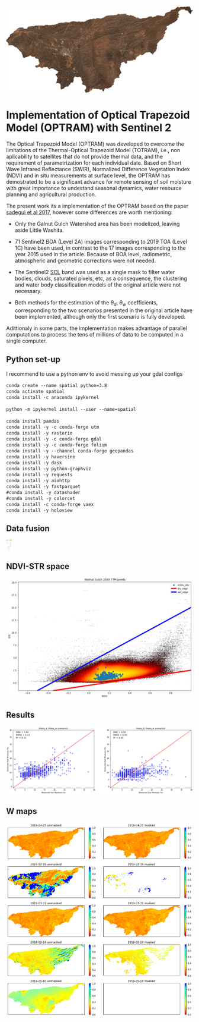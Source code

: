 ![WG-nologo.png](img/WG-nologo.png)

# Implementation of Optical Trapezoid Model (OPTRAM) with Sentinel 2 

The Optical Trapezoid Model (OPTRAM) was developed to overcome the limitations of the Thermal-Optical Trapezoid Model (TOTRAM), i.e., non aplicability to satellites that do not provide thermal data, and the requirement of parametrization for each individual date. Based on Short Wave Infrared Reflectance (SWIR), Normalized Difference Vegetation Index (NDVI) and in situ measurements at surface level, the OPTRAM has demostrated to be a significant advance for remote sensing of soil moisture with great importance to undestand seasonal dynamics, water resource planning and agricultural production.

The present work its a implementation of the OPTRAM based on the paper [sadegui et al 2017](https://www.sciencedirect.com/science/article/abs/pii/S0034425717302493), however some differences are worth mentioning: 

- Only the Galnut Gulch Watershed area has been modelized, leaving aside Little Washita.
- 71 Sentinel2 BOA (Level 2A) images corresponding to 2019 TOA (Level 1C) have been used, in contrast to the 17 images corresponding to the year 2015 used in the article. Because of BOA level, radiometric, atmospheric and geometric corrections were not needed.

- The Sentinel2 [SCL](https://sentinels.copernicus.eu/web/sentinel/technical-guides/sentinel-2-msi/level-2a/algorithm) band was used as a single mask to filter water bodies, clouds, saturated pixels, etc, as a consequence, the clustering and water body classification models of the original article were not necessary.

- Both methods for the estimation of the $\theta_d$, $\theta_w$ coefficients, corresponding to the two scenarios presented in the original article have been implemented, although only the first scenario is fully developed.


Adittionaly in some parts, the implementation makes advantage of parallel computations to process the tens of millions of data to be computed in a single computer.


## Python set-up 

I recommend to use a python env to avoid messing up your gdal configs

```{bash}
conda create --name spatial python=3.8
conda activate spatial
conda install -c anaconda ipykernel

python -m ipykernel install --user --name=spatial

conda install pandas
conda install -y -c conda-forge utm
conda install -y rasterio
conda install -y -c conda-forge gdal
conda install -y -c conda-forge folium
conda install -y --channel conda-forge geopandas
conda install -y haversine
conda install -y dask 
conda install -y python-graphviz
conda install -y requests
conda install -y aiohttp
conda install -y fastparquet
#conda install -y datashader
#conda install -y colorcet
conda install -c conda-forge vaex
conda install -y holoview
```

## Data fusion

<div style="width: 3%; height: 3%">
  
![scheme_full](img/scheme_full.png)
  
</div>




## NDVI-STR space

![NDVI_STR.png](img/NDVI_STR.png)


## Results 

![scheme_full](img/scenario1_2_comparison.png)


## W maps

![scheme_full](img/W_maps_1.png)
